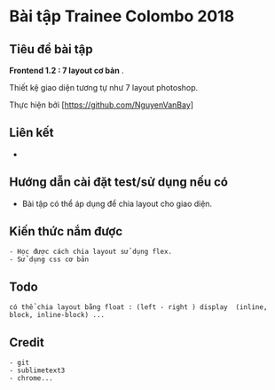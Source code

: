 # Bài tập Trainee Colombo 2018

## Tiêu đề bài tập

 **Frontend 1.2 : 7 layout cơ bản** .

Thiết kệ giao diện tương tự như 7 layout photoshop.

Thực hiện bởi [https://github.com/NguyenVanBay]

## Liên kết

- 

## Hướng dẫn cài đặt test/sử dụng nếu có

- Bài tập có thể áp dụng để chia layout cho giao diện.

## Kiến thức nắm được

	- Học được cách chia layout sử dụng flex.
	- Sử dụng css cơ bản
	

## Todo

	có thể chia layout bằng float : (left - right ) display  (inline, block, inline-block) ...

## Credit

	- git
	- sublimetext3
	- chrome...
